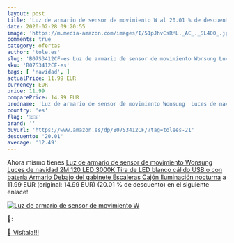 ```yaml
---
layout: post
title: 'Luz de armario de sensor de movimiento W al 20.01 % de descuento'
date: 2020-02-28 09:20:55
image: 'https://m.media-amazon.com/images/I/51pJhvCsRML._AC_._SL400_.jpg'
comments: true
category: ofertas
author: 'tole.es'
slug: 'B07S3412CF-es Luz de armario de sensor de movimiento Wonsung Luces de...'
sku: 'B07S3412CF-es'
tags: [ 'navidad', ]
actualPrice: 11.99 EUR
currency: EUR
price: 11.99
comparePrice: 14.99 EUR
prodname: 'Luz de armario de sensor de movimiento Wonsung  Luces de navidad 2M 120 LED 3000K Tira de LED blanco cálido  USB o con batería  Armario  Debajo del gabinete  Escaleras  Cajón  Iluminación nocturna'
country: 'es'
flag: '🇪🇸'
brand: ''
buyurl: 'https://www.amazon.es/dp/B07S3412CF/?tag=tolees-21'
descuento: '20.01'
average: '12.49'
---
```


Ahora mismo tienes [Luz de armario de sensor de movimiento Wonsung  Luces de navidad 2M 120 LED 3000K Tira de LED blanco cálido  USB o con batería  Armario  Debajo del gabinete  Escaleras  Cajón  Iluminación nocturna](https://www.amazon.es/dp/B07S3412CF/?tag=tolees-21) a 11.99 EUR (original: 14.99 EUR) (20.01 %  de descuento) en el siguiente enlace!

[![Luz de armario de sensor de movimiento W](https://m.media-amazon.com/images/I/51pJhvCsRML._AC_._SL400_.jpg)](https://www.amazon.es/dp/B07S3412CF/?tag=tolees-21)

🔎:


[🛒 Visítala!!!](https://www.amazon.es/dp/B07S3412CF/?tag=tolees-21)
